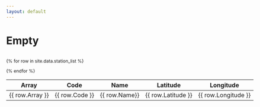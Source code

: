 ```yaml
---
layout: default
---
```


# Empty

<div class="display compact" style="height:100%; width:140%; font-size:	12px; overflow:auto;">

<table id="catalogue" class="display sortable">
<thead>
<tr class="header">
<th style="font-size: 16px">Array</th>
<th style="font-size: 16px">Code</th>
<th style="font-size: 16px">Name</th>
<th style="font-size: 16px">Latitude</th>
<th style="font-size: 16px">Longitude</th>

</tr>
</thead>
<tbody>

{% for row in site.data.station_list %}
  <tr>
  <td> {{ row.Array }} </td>
  <td> {{ row.Code }}</td>
  <td> {{ row.Name}} </td>
  <td> {{ row.Latitude }} </td>
  <td> {{ row.Longitude }} </td>
  </tr>
{% endfor %}
</tbody>
</table>

</div>

<script src="https://ajax.googleapis.com/ajax/libs/jquery/1.12.4/jquery.min.js"></script>
<script type="text/javascript" charset="utf8" src="https://cdn.datatables.net/1.10.13/js/jquery.dataTables.min.js"></script>

<script type="text/javascript"
        src="https://cdn.mathjax.org/mathjax/latest/MathJax.js?config=TeX-AMS-MML_HTMLorMML">
</script>

<script>
 
$(document).ready(function() {
    $("#catalogue").dataTable( {
        'data-sort': true,
        order: [[ 0, "desc" ], [3, "desc"]],
        stateSave: true,
        searching: true
    });
});
</script>